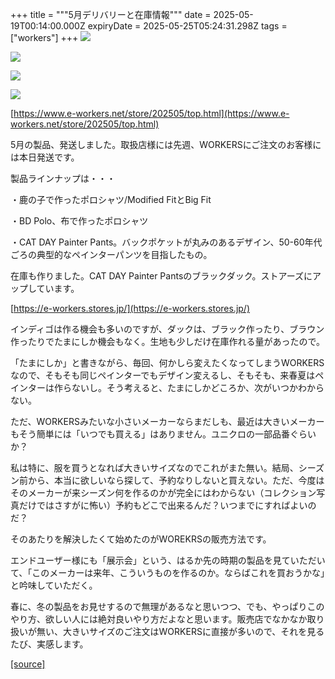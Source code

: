 +++
title = """5月デリバリーと在庫情報"""
date = 2025-05-19T00:14:00.000Z
expiryDate = 2025-05-25T05:24:31.298Z
tags = ["workers"]
+++
[![](https://blogger.googleusercontent.com/img/b/R29vZ2xl/AVvXsEi15RlGZ5YaOswoiz6zefrEbDvW8qiKwTWFz0BHiQnD952jCc5EVbesZ-9aj5lIwLAS0AgQ17gunToi13pGB1IhHDGw-Q-lq2i-mk4uBMusQYPTAxRGOsc3xjvQZQ-XxRu99wbP14fG0QVkT3arfsNQfwKieBVpo2sH8S-qpu-elHpEEQtgyvfo2iMK30k/s320/i6-3.jpg)](https://blogger.googleusercontent.com/img/b/R29vZ2xl/AVvXsEi15RlGZ5YaOswoiz6zefrEbDvW8qiKwTWFz0BHiQnD952jCc5EVbesZ-9aj5lIwLAS0AgQ17gunToi13pGB1IhHDGw-Q-lq2i-mk4uBMusQYPTAxRGOsc3xjvQZQ-XxRu99wbP14fG0QVkT3arfsNQfwKieBVpo2sH8S-qpu-elHpEEQtgyvfo2iMK30k/s1050/i6-3.jpg)

  

[![](https://blogger.googleusercontent.com/img/b/R29vZ2xl/AVvXsEiu1DexDRz4hEoXw6bEf17Fd18Jn3gnOXCa9S-MCEh0d7bFI_nq_ZfpFjiW2yMoGve977FEqgHxCS3Sio9oH9OUp7Olfc2zGOn3HrD_ggbu-obn0KTu2xDxGsQhxE_VxH18uP6wmdKLDGJ3LMUefXL7wrxMqIQ2PmSiDZ_iOYbnKvXAdg4u_ZBctV-UfDo/s320/i1-4-1.jpg)](https://blogger.googleusercontent.com/img/b/R29vZ2xl/AVvXsEiu1DexDRz4hEoXw6bEf17Fd18Jn3gnOXCa9S-MCEh0d7bFI_nq_ZfpFjiW2yMoGve977FEqgHxCS3Sio9oH9OUp7Olfc2zGOn3HrD_ggbu-obn0KTu2xDxGsQhxE_VxH18uP6wmdKLDGJ3LMUefXL7wrxMqIQ2PmSiDZ_iOYbnKvXAdg4u_ZBctV-UfDo/s1050/i1-4-1.jpg)

  

[![](https://blogger.googleusercontent.com/img/b/R29vZ2xl/AVvXsEgX5YHVZuKkVdhYCyAfmJeahjipm0PiXoIgL1WqAqAv30x36ONb8wZg7J88itUp6hvDNiad7OeJfheVdf24TaKExU05X_r8quBdgX2EnyFLXxCCL1epzAO9lGuqBCfCGF3ezOEOswCKEMfvxCtihP9E161dNlsj2STkCkzL6rJT5ngLWuCxWC2sv98nT7o/s320/i1-2-1.jpg)](https://blogger.googleusercontent.com/img/b/R29vZ2xl/AVvXsEgX5YHVZuKkVdhYCyAfmJeahjipm0PiXoIgL1WqAqAv30x36ONb8wZg7J88itUp6hvDNiad7OeJfheVdf24TaKExU05X_r8quBdgX2EnyFLXxCCL1epzAO9lGuqBCfCGF3ezOEOswCKEMfvxCtihP9E161dNlsj2STkCkzL6rJT5ngLWuCxWC2sv98nT7o/s1050/i1-2-1.jpg)

  

[![](https://blogger.googleusercontent.com/img/b/R29vZ2xl/AVvXsEgL7V4SUZeFuV-ShNzsNeSGFGZoZUZhrbWFvAz_KFQQnkPgMIl_f8HWB3Wgp1ZrgE_ksGkbDtKM6P9vzYz3NqTvj_I9dJnFViWJSC-_CT16p__nnQoggnzsjZPTEeMl-ULz9xeOP9kStfSuQK7hwsruIaYSmubuN0kLXGWAWyNDF2iELlCUoLxcAWujOFo/s320/DSC_2837.jpg)](https://blogger.googleusercontent.com/img/b/R29vZ2xl/AVvXsEgL7V4SUZeFuV-ShNzsNeSGFGZoZUZhrbWFvAz_KFQQnkPgMIl_f8HWB3Wgp1ZrgE_ksGkbDtKM6P9vzYz3NqTvj_I9dJnFViWJSC-_CT16p__nnQoggnzsjZPTEeMl-ULz9xeOP9kStfSuQK7hwsruIaYSmubuN0kLXGWAWyNDF2iELlCUoLxcAWujOFo/s1125/DSC_2837.jpg)

  

[https://www.e-workers.net/store/202505/top.html](https://www.e-workers.net/store/202505/top.html)

5月の製品、発送しました。取扱店様には先週、WORKERSにご注文のお客様には本日発送です。

製品ラインナップは・・・

・鹿の子で作ったポロシャツ/Modified FitとBig Fit

・BD Polo、布で作ったポロシャツ

・CAT DAY Painter Pants。バックポケットが丸みのあるデザイン、50-60年代ごろの典型的なペインターパンツを目指したもの。

  

在庫も作りました。CAT DAY Painter Pantsのブラックダック。ストアーズにアップしています。

[https://e-workers.stores.jp/](https://e-workers.stores.jp/)

インディゴは作る機会も多いのですが、ダックは、ブラック作ったり、ブラウン作ったりでたまにしか機会もなく。生地も少しだけ在庫作れる量があったので。

「たまにしか」と書きながら、毎回、何かしら変えたくなってしまうWORKERSなので、そもそも同じペインターでもデザイン変えるし、そもそも、来春夏はペインターは作らないし。そう考えると、たまにしかどころか、次がいつかわからない。

  

ただ、WORKERSみたいな小さいメーカーならまだしも、最近は大きいメーカーもそう簡単には「いつでも買える」はありません。ユニクロの一部品番ぐらいか？

  

私は特に、服を買うとなれば大きいサイズなのでこれがまた無い。結局、シーズン前から、本当に欲しいなら探して、予約なりしないと買えない。ただ、今度はそのメーカーが来シーズン何を作るのかが完全にはわからない（コレクション写真だけではさすがに怖い）予約もどこで出来るんだ？いつまでにすればよいのだ？

  

そのあたりを解決したくて始めたのがWOREKRSの販売方法です。

エンドユーザー様にも「展示会」という、はるか先の時期の製品を見ていただいて、「このメーカーは来年、こういうものを作るのか。ならばこれを買おうかな」と吟味していただく。

春に、冬の製品をお見せするので無理があるなと思いつつ、でも、やっぱりこのやり方、欲しい人には絶対良いやり方だよなと思います。販売店でなかなか取り扱いが無い、大きいサイズのご注文はWORKERSに直接が多いので、それを見るたび、実感します。

[[source]](https://eworkers.blogspot.com/2025/05/5.html)
